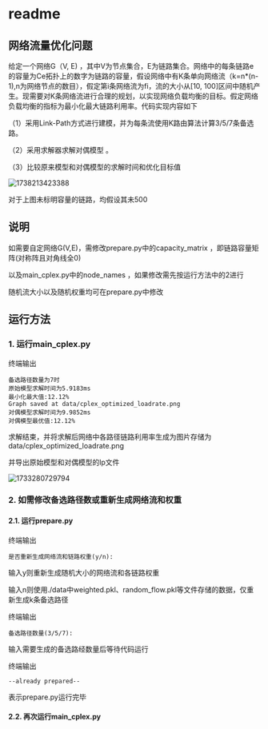 # readme

## 网络流量优化问题 

给定一个网络G（V, E) ，其中V为节点集合，E为链路集合。网络中的每条链路e的容量为Ce拓扑上的数字为链路的容量，假设网络中有K条单向网络流（k=n*(n-1),n为网络节点的数目），假定第i条网络流为fi，流的大小从[10, 100]区间中随机产生。现需要对K条网络流进行合理的规划，以实现网络负载均衡的目标。假定网络负载均衡的指标为最小化最大链路利用率。代码实现内容如下

（1）采用Link-Path方式进行建模，并为每条流使用K路由算法计算3/5/7条备选路。

（2）采用求解器求解对偶模型 。

（3）比较原来模型和对偶模型的求解时间和优化目标值

![1738213423388](D:\Postgrad\研一\通信网\网络优化\Main_cplex\assets\1738213423388.png)

对于上图未标明容量的链路，均假设其未500

## 说明

如需要自定网络G(V,E)，需修改prepare.py中的capacity_matrix ，即链路容量矩阵(对称阵且对角线全0)

以及main_cplex.py中的node_names ，如果修改需先按运行方法中的2进行

随机流大小以及随机权重均可在prepare.py中修改

## 运行方法

### 1. 运行main_cplex.py

终端输出

```
备选路径数量为7时
原始模型求解时间为5.9183ms
最小化最大值:12.12%
Graph saved at data/cplex_optimized_loadrate.png
对偶模型求解时间为9.9852ms
对偶模型最优值:12.12%
```

求解结束，并将求解后网络中各路径链路利用率生成为图片存储为data/cplex_optimized_loadrate.png

并导出原始模型和对偶模型的lp文件

![1733280729794](D:\Postgrad\研一\通信网\网络优化\Main_cplex\assets/1733280729794.png)

### 2. 如需修改备选路径数或重新生成网络流和权重

#### 2.1. 运行prepare.py

终端输出

```
是否重新生成网络流和链路权重(y/n):
```

输入y则重新生成随机大小的网络流和各链路权重

输入n则使用./data中weighted.pkl、random_flow.pkl等文件存储的数据，仅重新生成k条备选路径

终端输出

```
备选路径数量(3/5/7):
```

输入需要生成的备选路经数量后等待代码运行

终端输出

```
--already prepared--
```

表示prepare.py运行完毕

#### 2.2. 再次运行main_cplex.py